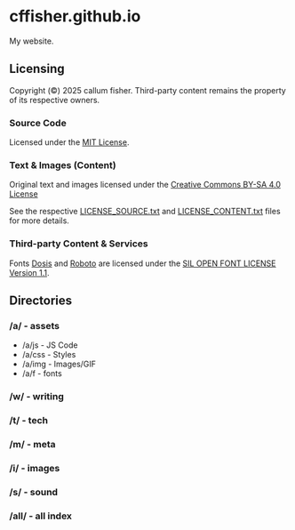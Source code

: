 # cffisher.github.io
My website.

## Licensing
Copyright (©) 2025 callum fisher. Third-party content remains the property of its respective owners.

### Source Code
Licensed under the [MIT License](https://opensource.org/licenses/MIT).

### Text & Images (Content)
Original text and images licensed under the [Creative Commons BY-SA 4.0 License](https://creativecommons.org/licenses/by-sa/4.0/)

See the respective [LICENSE_SOURCE.txt](https://github.com/cffisher/cffisher.github.io/blob/main/LICENSE_SOURCE.txt) and [LICENSE_CONTENT.txt](https://github.com/cffisher/cffisher.github.io/blob/main/LICENSE_CONTENT.txt) files for more details.

### Third-party Content & Services

Fonts [Dosis](https://fonts.google.com/specimen/Dosis) and [Roboto](https://fonts.google.com/specimen/Roboto) are licensed under the [SIL OPEN FONT LICENSE Version 1.1](https://openfontlicense.org/open-font-license-official-text/).

## Directories

### /a/ - assets

- /a/js - JS Code
- /a/css - Styles
- /a/img - Images/GIF
- /a/f - fonts

### /w/ - writing

### /t/ - tech

### /m/ - meta

### /i/ - images

### /s/ - sound

### /all/ - all index